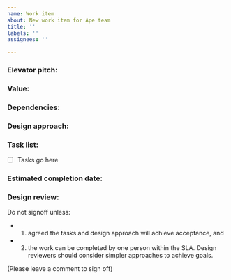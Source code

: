 ```yaml
---
name: Work item
about: New work item for Ape team
title: ''
labels: ''
assignees: ''

---
```


### Elevator pitch:
<!-- 1-2 line summary of the scope of this work item -->

### Value:
<!--
  Who is this for?
  Persona or group of people whom will derive value from the scenario.
  What benefits will be achieved or business metrics improved?
-->

### Dependencies:
<!-- Call out key people, teams, tech dependencies, or assumptions. -->

### Design approach:
<!--
  Free text / diagram / whiteboard picture / etc. that clearly shows your approach and considerations to build the task list.
  Existing code patterns in production code base that you will base your work off of.
-->

### Task list:
<!-- Bulleted list describing the exit criteria, desired end state and any documentation, monitors, work for DRI, etc. that will need to be added to make sure someone else can support once it's live. -->
* [ ] Tasks go here

### Estimated completion date:


### Design review:
<!-- 1-2 people needed for signoff -->
Do not signoff unless:
- 1) agreed the tasks and design approach will achieve acceptance, and
- 2) the work can be completed by one person within the SLA.
Design reviewers should consider simpler approaches to achieve goals.

(Please leave a comment to sign off)
